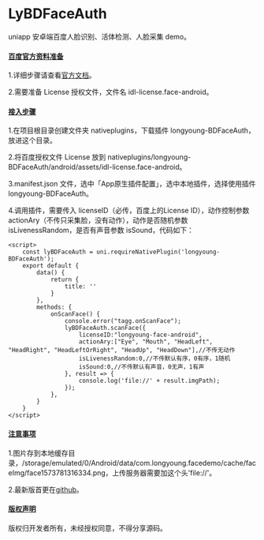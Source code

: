 # LyBDFaceAuth

uniapp 安卓端百度人脸识别、活体检测、人脸采集 demo。

#### <u>百度官方资料准备</u>

1.详细步骤请查看[官方文档](https://ai.baidu.com/docs#/FaceSDK-Collect-WithLiveness-Android/top)。

2.需要准备 License 授权文件，文件名 idl-license.face-android。

#### <u>接入步骤</u>

1.在项目根目录创建文件夹 nativeplugins，下载插件 longyoung-BDFaceAuth，放进这个目录。

2.将百度授权文件 License 放到 nativeplugins/longyoung-BDFaceAuth/android/assets/idl-license.face-android。

3.manifest.json 文件，选中「App原生插件配置」，选中本地插件，选择使用插件 longyoung-BDFaceAuth。

4.调用插件，需要传入 licenseID（必传，百度上的License ID），动作控制参数 actionAry（不传只采集脸，没有动作），动作是否随机参数 isLivenessRandom，是否有声音参数 isSound，代码如下：

```
<script>
	const lyBDFaceAuth = uni.requireNativePlugin('longyoung-BDFaceAuth');
	export default {
		data() {
			return {
				title: ''
			}
		},
		methods: {
			onScanFace() {
				console.error("tagg.onScanFace");
				lyBDFaceAuth.scanFace({
					licenseID:"longyoung-face-android",
					actionAry:["Eye", "Mouth", "HeadLeft", "HeadRight", "HeadLeftOrRight", "HeadUp", "HeadDown"],//不传无动作
					isLivenessRandom:0,//不传默认有序，0有序，1随机
					isSound:0,//不传默认有声音，0无声，1有声
				}, result => {
					console.log('file://' + result.imgPath);
				});
			},
		}
	}
</script>
```

#### <u>注意事项</u>

1.图片存到本地缓存目录，/storage/emulated/0/Android/data/com.longyoung.facedemo/cache/faceImg/face1573781316334.png，上传服务器需要加这个头'file://'。

2.最新版首更在[github](https://github.com/longyoung/LyBDFaceAuthDemo.git)。

#### <u>版权声明</u>
版权归开发者所有，未经授权同意，不得分享源码。